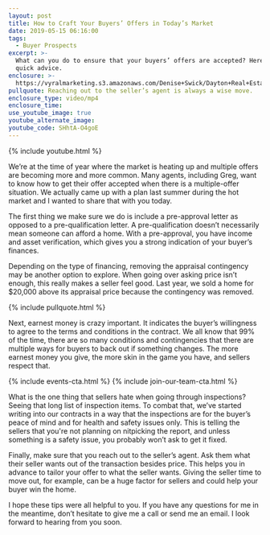 ```yaml
---
layout: post
title: How to Craft Your Buyers’ Offers in Today’s Market
date: 2019-05-15 06:16:00
tags:
  - Buyer Prospects
excerpt: >-
  What can you do to ensure that your buyers’ offers are accepted? Here’s some
  quick advice.
enclosure: >-
  https://vyralmarketing.s3.amazonaws.com/Denise+Swick/Dayton+Real+Estate+Agent-+5+Ways+to+Get+Your+Buyers+Offer+Accepted+When+Theres+Multiple.mp4
pullquote: Reaching out to the seller’s agent is always a wise move.
enclosure_type: video/mp4
enclosure_time:
use_youtube_image: true
youtube_alternate_image:
youtube_code: SHhtA-O4goE
---
```


{% include youtube.html %}

We’re at the time of year where the market is heating up and multiple offers are becoming more and more common. Many agents, including Greg, want to know how to get their offer accepted when there is a multiple-offer situation. We actually came up with a plan last summer during the hot market and I wanted to share that with you today.

The first thing we make sure we do is include a pre-approval letter as opposed to a pre-qualification letter. A pre-qualification doesn’t necessarily mean someone can afford a home. With a pre-approval, you have income and asset verification, which gives you a strong indication of your buyer’s finances.

Depending on the type of financing, removing the appraisal contingency may be another option to explore. When going over asking price isn’t enough, this really makes a seller feel good. Last year, we sold a home for $20,000 above its appraisal price because the contingency was removed.

{% include pullquote.html %}

Next, earnest money is crazy important. It indicates the buyer’s willingness to agree to the terms and conditions in the contract. We all know that 99% of the time, there are so many conditions and contingencies that there are multiple ways for buyers to back out if something changes. The more earnest money you give, the more skin in the game you have, and sellers respect that.

{% include events-cta.html %} {% include join-our-team-cta.html %}

What is the one thing that sellers hate when going through inspections? Seeing that long list of inspection items. To combat that, we’ve started writing into our contracts in a way that the inspections are for the buyer’s peace of mind and for health and safety issues only. This is telling the sellers that you're not planning on nitpicking the report, and unless something is a safety issue, you probably won’t ask to get it fixed.

Finally, make sure that you reach out to the seller’s agent. Ask them what their seller wants out of the transaction besides price. This helps you in advance to tailor your offer to what the seller wants. Giving the seller time to move out, for example, can be a huge factor for sellers and could help your buyer win the home.

I hope these tips were all helpful to you. If you have any questions for me in the meantime, don’t hesitate to give me a call or send me an email. I look forward to hearing from you soon.<br>&nbsp;